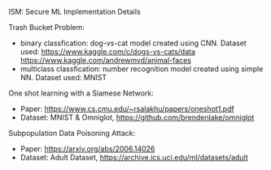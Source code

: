 ISM: Secure ML Implementation Details

Trash Bucket Problem:
- binary classfication: dog-vs-cat model created using CNN. Dataset used: https://www.kaggle.com/c/dogs-vs-cats/data https://www.kaggle.com/andrewmvd/animal-faces
- multiclass classfication: number recognition model created using simple NN. Dataset used: MNIST


One shot learning with a Siamese Network: 
- Paper: https://www.cs.cmu.edu/~rsalakhu/papers/oneshot1.pdf
- Dataset: MNIST & Omniglot, https://github.com/brendenlake/omniglot

Subpopulation Data Poisoning Attack:
- Paper: https://arxiv.org/abs/2006.14026
- Dataset: Adult Dataset, https://archive.ics.uci.edu/ml/datasets/adult
